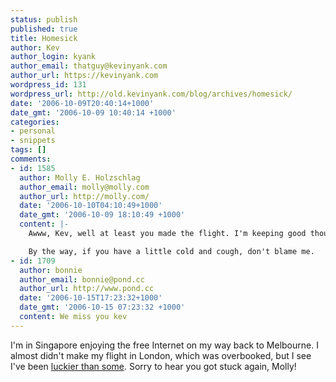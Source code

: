 ```yaml
---
status: publish
published: true
title: Homesick
author: Kev
author_login: kyank
author_email: thatguy@kevinyank.com
author_url: https://kevinyank.com
wordpress_id: 131
wordpress_url: http://old.kevinyank.com/blog/archives/homesick/
date: '2006-10-09T20:40:14+1000'
date_gmt: '2006-10-09 10:40:14 +1000'
categories:
- personal
- snippets
tags: []
comments:
- id: 1585
  author: Molly E. Holzschlag
  author_email: molly@molly.com
  author_url: http://molly.com/
  date: '2006-10-10T04:10:49+1000'
  date_gmt: '2006-10-09 18:10:49 +1000'
  content: |-
    Awww, Kev, well at least you made the flight. I'm keeping good thoughts that your return trip home has been smooth. Hopefully, you'll have a few days to sleep it off, too.

    By the way, if you have a little cold and cough, don't blame me.
- id: 1709
  author: bonnie
  author_email: bonnie@pond.cc
  author_url: http://www.pond.cc
  date: '2006-10-15T17:23:32+1000'
  date_gmt: '2006-10-15 07:23:32 +1000'
  content: We miss you kev
---
```

<p>I'm in Singapore enjoying the free Internet on my way back to Melbourne. I almost didn't make my flight in London, which was overbooked, but I see I've been <a href="http://www.molly.com/2006/10/08/somewhere-outside-london/">luckier than some</a>. Sorry to hear you got stuck again, Molly!</p>

